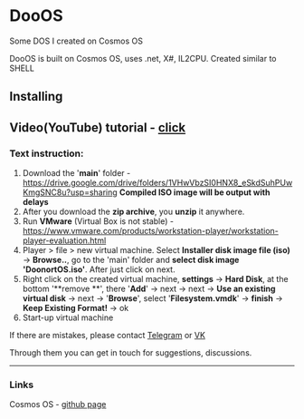 # DooOS
Some DOS I created on Cosmos OS

DooOS is built on Cosmos OS, uses .net, X#, IL2CPU.
Created similar to SHELL

## Installing

## Video(YouTube) tutorial - [click](https://www.youtube.com/watch?v=4T_pHdSNYVs)

### Text instruction:
1) Download the '**main**' folder - https://drive.google.com/drive/folders/1VHwVbzSI0HNX8_eSkdSuhPUwKmgSNC8u?usp=sharing **Compiled ISO image will be output with delays**
2) After you download the **zip archive**, you **unzip** it anywhere.
3) Run **VMware** (Virtual Box is not stable) - https://www.vmware.com/products/workstation-player/workstation-player-evaluation.html
4) Player > file > new virtual machine. Select **Installer disk image file (iso)** -> **Browse..**, go to the 'main' folder and **select disk image 'DoonortOS.iso'**. After just click on next.
5) Right click on the created virtual machine, **settings** -> **Hard Disk**, at the bottom '**remove **', there '**Add**' -> next -> next -> **Use an existing virtual disk** -> next -> '**Browse**', select '**Filesystem.vmdk**' -> **finish** -> **Keep Existing Format!** -> ok
6) Start-up virtual machine

If there are mistakes, please contact [Telegram](https://t.me/doonxrt) or [VK](https://vk.com/shirakibaka)

Through them you can get in touch for suggestions, discussions.
____
### Links
Cosmos OS - [github page](https://github.com/CosmosOS/Cosmos)
